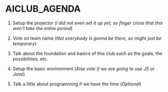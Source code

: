 # AICLUB_AGENDA
1. Setup the projector (*I did not even set it up yet, so finger cross that this won't take the entire period*)

2. Vote on team name (*Not everybody is gonna be there, so might just be temporary*)

3. Talk about the foundation and basics of this club such as the goals, the possibilities, etc.

4. Setup the basic environment (*Also vote if we are going to use JS or Java*)

5. Talk a little about programming if we have the time (*Optional*)
